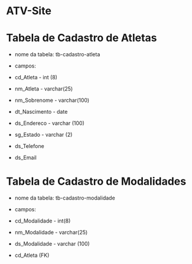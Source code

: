 # ATV-Site

# Tabela de Cadastro de Atletas
- nome da tabela: tb-cadastro-atleta

- campos:
- cd_Atleta - int (8)
- nm_Atleta - varchar(25)
- nm_Sobrenome - varchar(100)
- dt_Nascimento - date
- ds_Endereco - varchar (100)
- sg_Estado - varchar (2)
- ds_Telefone
- ds_Email

# Tabela de Cadastro de Modalidades
- nome da tabela: tb-cadastro-modalidade

-  campos:
- cd_Modalidade - int(8)
- nm_Modalidade - varchar(25)
- ds_Modalidade - varchar (100)
- cd_Atleta (FK)
					
